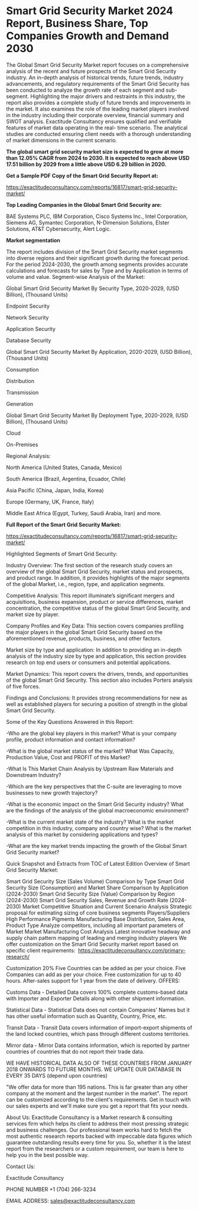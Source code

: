 # Smart Grid Security Market 2024 Report, Business Share, Top Companies Growth and Demand 2030

The Global Smart Grid Security Market report focuses on a comprehensive analysis of the recent and future prospects of the Smart Grid Security industry. An in-depth analysis of historical trends, future trends, industry advancements, and regulatory requirements of the Smart Grid Security has been conducted to analyze the growth rate of each segment and sub-segment. Highlighting the major drivers and restraints in this industry, the report also provides a complete study of future trends and improvements in the market. It also examines the role of the leading market players involved in the industry including their corporate overview, financial summary and SWOT analysis. Exactitude Consultancy ensures qualified and verifiable features of market data operating in the real- time scenario. The analytical studies are conducted ensuring client needs with a thorough understanding of market dimensions in the current scenario.

**The global smart grid security market size is expected to grow at more than 12.05% CAGR from 2024 to 2030. It is expected to reach above USD 17.51 billion by 2029 from a little above USD 6.29 billion in 2020.**

**Get a Sample PDF Copy of the Smart Grid Security Report at:**

https://exactitudeconsultancy.com/reports/16817/smart-grid-security-market/

**Top Leading Companies in the Global Smart Grid Security are:**

BAE Systems PLC, IBM Corporation, Cisco Systems Inc., Intel Corporation, Siemens AG, Symantec Corporation, N-Dimension Solutions, Elster Solutions, AT&T Cybersecurity, Alert Logic.

**Market segmentation**

The report includes division of the Smart Grid Security market segments into diverse regions and their significant growth during the forecast period. For the period 2024-2030, the growth among segments provides accurate calculations and forecasts for sales by Type and by Application in terms of volume and value. Segment-wise Analysis of the Market:

Global Smart Grid Security Market By Security Type, 2020-2029, (USD Billion), (Thousand Units)

Endpoint Security

Network Security

Application Security

Database Security

Global Smart Grid Security Market By Application, 2020-2029, (USD Billion), (Thousand Units)

Consumption

Distribution

Transmission

Generation

Global Smart Grid Security Market By Deployment Type, 2020-2029, (USD Billion), (Thousand Units)

Cloud

On-Premises

Regional Analysis:

North America (United States, Canada, Mexico)

South America (Brazil, Argentina, Ecuador, Chile)

Asia Pacific (China, Japan, India, Korea)

Europe (Germany, UK, France, Italy)

Middle East Africa (Egypt, Turkey, Saudi Arabia, Iran) and more.

**Full Report of the Smart Grid Security Market:**

https://exactitudeconsultancy.com/reports/16817/smart-grid-security-market/

Highlighted Segments of Smart Grid Security:

Industry Overview: The first section of the research study covers an overview of the global Smart Grid Security, market status and prospects, and product range. In addition, it provides highlights of the major segments of the global Market, i.e., region, type, and application segments.

Competitive Analysis: This report illuminate’s significant mergers and acquisitions, business expansion, product or service differences, market concentration, the competitive status of the global Smart Grid Security, and market size by player.

Company Profiles and Key Data: This section covers companies profiling the major players in the global Smart Grid Security based on the aforementioned revenue, products, business, and other factors.

Market size by type and application: In addition to providing an in-depth analysis of the industry size by type and application, this section provides research on top end users or consumers and potential applications.

Market Dynamics: This report covers the drivers, trends, and opportunities of the global Smart Grid Security. This section also includes Porters analysis of five forces.

Findings and Conclusions: It provides strong recommendations for new as well as established players for securing a position of strength in the global Smart Grid Security.

Some of the Key Questions Answered in this Report:

-Who are the global key players in this market? What is your company profile, product information and contact information?

-What is the global market status of the market? What Was Capacity, Production Value, Cost and PROFIT of this Market?

-What Is This Market Chain Analysis by Upstream Raw Materials and Downstream Industry?

-Which are the key perspectives that the C-suite are leveraging to move businesses to new growth trajectory?

-What is the economic impact on the Smart Grid Security industry? What are the findings of the analysis of the global macroeconomic environment?

-What is the current market state of the industry? What is the market competition in this industry, company and country wise? What is the market analysis of this market by considering applications and types?

-What are the key market trends impacting the growth of the Global Smart Grid Security market?

Quick Snapshot and Extracts from TOC of Latest Edition Overview of Smart Grid Security Market:

Smart Grid Security Size (Sales Volume) Comparison by Type
Smart Grid Security Size (Consumption) and Market Share Comparison by Application (2024-2030)
Smart Grid Security Size (Value) Comparison by Region (2024-2030)
Smart Grid Security Sales, Revenue and Growth Rate (2024-2030)
Market Competitive Situation and Current Scenario Analysis
Strategic proposal for estimating sizing of core business segments
Players/Suppliers High Performance Pigments Manufacturing Base Distribution, Sales Area, Product Type
Analyze competitors, including all important parameters of Market
Market Manufacturing Cost Analysis
Latest innovative headway and supply chain pattern mapping of leading and merging industry players
We offer customization on the Smart Grid Security market report based on specific client requirements:  https://exactitudeconsultancy.com/primary-research/

Customization 20%
Five Countries can be added as per your choice.
Five Companies can add as per your choice.
Free customization for up to 40 hours.
After-sales support for 1 year from the date of delivery.
OFFERS:

Customs Data - Detailed Data covers 100% complete customs-based data with Importer and Exporter Details along with other shipment information.

Statistical Data - Statistical Data does not contain Companies' Names but it has other useful information such as Quantity, Country, Price, etc.

Transit Data - Transit Data covers information of import-export shipments of the land locked countries, which pass through different customs territories.

Mirror data - Mirror Data contains information, which is reported by partner countries of countries that do not report their trade data.

WE HAVE HISTORICAL DATA ALSO OF THESE COUNTRIES FROM JANUARY 2018 ONWARDS TO FUTURE MONTHS. WE UPDATE OUR DATABASE IN EVERY 35 DAYS (depend upon countries)

"We offer data for more than 195 nations. This is far greater than any other company at the moment and the largest number in the market". The report can be customized according to
the client's requirements. Get in touch with our sales experts and we'll make sure you get a report that fits your needs.

About Us:
Exactitude Consultancy is a Market research & consulting services firm which helps its client to address their most pressing strategic and business challenges. Our professional team works hard to fetch the most authentic research reports backed with impeccable data figures which guarantee outstanding results every time for you. So, whether it is the latest report from the researchers or a custom requirement, our team is here to help you in the best possible way.

Contact Us:

Exactitude Consultancy

PHONE NUMBER +1 (704) 266-3234

EMAIL ADDRESS: sales@exactitudeconsultancy.com
